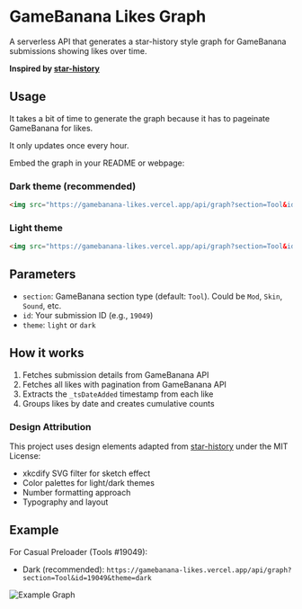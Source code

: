 # GameBanana Likes Graph

A serverless API that generates a star-history style graph for GameBanana submissions showing likes over time.

**Inspired by [star-history](https://github.com/star-history/star-history)**

## Usage
It takes a bit of time to generate the graph because it has to pageinate GameBanana for likes.

It only updates once every hour.

Embed the graph in your README or webpage:

### Dark theme (recommended)
```html
<img src="https://gamebanana-likes.vercel.app/api/graph?section=Tool&id=19049&theme=dark" alt="Likes Graph">
```

### Light theme
```html
<img src="https://gamebanana-likes.vercel.app/api/graph?section=Tool&id=19049&theme=light" alt="Likes Graph">
```

## Parameters

- `section`: GameBanana section type (default: `Tool`). Could be `Mod`, `Skin`, `Sound`, etc.
- `id`: Your submission ID (e.g., `19049`)
- `theme`: `light` or `dark`

## How it works

1. Fetches submission details from GameBanana API
2. Fetches all likes with pagination from GameBanana API
3. Extracts the `_tsDateAdded` timestamp from each like
4. Groups likes by date and creates cumulative counts

### Design Attribution

This project uses design elements adapted from [star-history](https://github.com/star-history/star-history) under the MIT License:
- xkcdify SVG filter for sketch effect
- Color palettes for light/dark themes
- Number formatting approach
- Typography and layout


## Example

For Casual Preloader (Tools #19049):
- Dark (recommended): `https://gamebanana-likes.vercel.app/api/graph?section=Tool&id=19049&theme=dark`

![Example Graph](https://gamebanana-likes.vercel.app/api/graph?section=Tool&id=19049&theme=dark)
